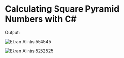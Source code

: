 # Calculating Square Pyramid Numbers with C#

Output:

![Ekran Alıntısı554545](https://user-images.githubusercontent.com/107439786/188219885-baf32959-5470-4a9b-9d7b-238cf7090c1a.PNG)

![Ekran Alıntısı5252525](https://user-images.githubusercontent.com/107439786/188219901-35c47cff-70a8-4319-8d6a-540d09a87b86.PNG)
